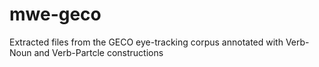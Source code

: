 # mwe-geco
Extracted files from the GECO eye-tracking corpus annotated with Verb-Noun and Verb-Partcle constructions 

